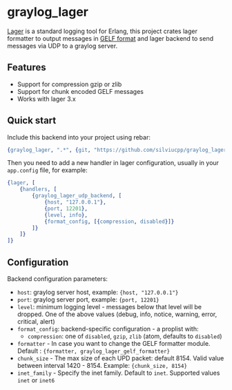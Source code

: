 graylog_lager
================

[Lager][1] is a standard logging tool for Erlang, this project crates lager formatter to output messages in [GELF format][2] and lager backend to send messages via UDP to a graylog server.

Features
-----------

- Support for compression gzip or zlib
- Support for chunk encoded GELF messages
- Works with lager 3.x

Quick start
-----------

Include this backend into your project using rebar:

```erl
{graylog_lager, ".*", {git, "https://github.com/silviucpp/graylog_lager.git", "master"}}
```

Then you need to add a new handler in lager configuration, usually in your `app.config` file, for example:

```erl
{lager, [
    {handlers, [
        {graylog_lager_udp_backend, [
            {host, "127.0.0.1"},
            {port, 12201},
            {level, info},
            {format_config, [{compression, disabled}]}
        ]}
    ]}
]}
```

Configuration
-----------

Backend configuration parameters:

- `host`: graylog server host, example: `{host, "127.0.0.1"}`
- `port`: graylog server port, example: `{port, 12201}`
- `level`: minimum logging level - messages below that level will be dropped. One of the above values (debug, info, notice, warning, error, critical, alert)
- `format_config`: backend-specific configuration - a proplist with:
    * `compression`: one of `disabled`, `gzip`, `zlib` (atom, defaults to `disabled`)
- `formatter` - In case you want to change the GELF formatter module. Default : `{formatter, graylog_lager_gelf_formatter}`
- `chunk_size` - The max size of each UPD packet: default 8154. Valid value between interval 1420 - 8154. Example: `{chunk_size, 8154}`
- `inet_family` - Specify the inet family. Default to `inet`. Supported values `inet` or `inet6`       

[1]:https://github.com/basho/lager
[2]:http://docs.graylog.org/en/2.0/pages/gelf.html